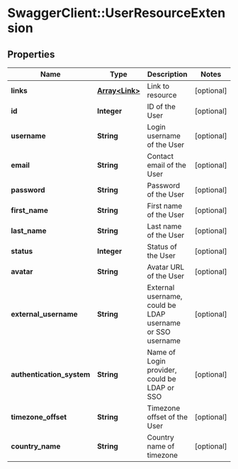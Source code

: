 # SwaggerClient::UserResourceExtension

## Properties
Name | Type | Description | Notes
------------ | ------------- | ------------- | -------------
**links** | [**Array&lt;Link&gt;**](Link.md) | Link to resource | [optional] 
**id** | **Integer** | ID of the User | [optional] 
**username** | **String** | Login username of the User | [optional] 
**email** | **String** | Contact email of the User | [optional] 
**password** | **String** | Password of the User | [optional] 
**first_name** | **String** | First name of the User | [optional] 
**last_name** | **String** | Last name of the User | [optional] 
**status** | **Integer** | Status of the User | [optional] 
**avatar** | **String** | Avatar URL of the User | [optional] 
**external_username** | **String** | External username, could be LDAP username or SSO username | [optional] 
**authentication_system** | **String** | Name of Login provider, could be LDAP or SSO | [optional] 
**timezone_offset** | **String** | Timezone offset of the User | [optional] 
**country_name** | **String** | Country name of timezone | [optional] 


